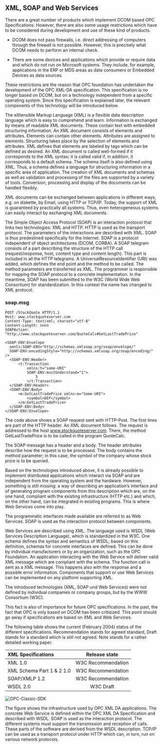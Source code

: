 ## **XML, SOAP and Web Services**

There are a great number of products which implement DCOM based OPC Specifications. However, there are also some usage restrictions which have to be considered during development and use of these kind of products.

-   DCOM does not pass firewalls, i.e. direct addressing of computers through the firewall is not possible. However, this is precisely what DCOM needs to perform an internal check.
    
-   There are some devices and applications which provide or require data and which do not run on Microsoft systems. They include, for example, applications in the ERP or MDS areas as data consumers or Embedded Devices as data sources.
    

These restrictions are the reason that OPC foundation has undertaken the development of the OPC XML-DA specification. This specification is no longer based on DCOM, but on a technology independent from a specific operating system. Since this specification is explained later, the relevant components of this technology will be introduced below.

The eXtensible Markup Language (XML) is a flexible data description language which is easy to comprehend and learn. Information is exchanged by means of readable XML documents. These contain text with embedded structuring information. An XML document consists of elements and attributes. Elements can contain other elements. Attributes are assigned to elements. Structuring takes place by the selection of elements and attributes. XML defines that elements are labeled by tags which can be defined as desired. An XML document is called well-formed if it corresponds to the XML syntax; it is called valid if, in addition, it corresponds to a default schema. The schema itself is also defined using XML. Thus, a schema defines a language for structuring information in a specific area of application. The creation of XML documents and schemas as well as validation and processing of the files are supported by a variety of tools. Conversion, processing and display of the documents can be handled flexibly.

XML documents can be exchanged between applications in different ways, e.g. on diskette, by Email, using HTTP or TCP/IP. Today, the support of XML is guaranteed by practically all systems. Thus, even heterogeneous systems can easily interact by exchanging XML documents.

The Simple Object Access Protocol (SOAP) is an interaction protocol that links two technologies: XML and HTTP. HTTP is used as the transport protocol. The parameters of the interactions are described with XML. SOAP is thus predestined specifically for the Internet. SOAP is a protocol independent of object architectures (DCOM, CORBA). A SOAP telegram consists of a part describing the structure of the HTTP call (request/response, host, content type and content length). This part is included in all the HTTP telegrams. A UniversalResourceIdentifier (URI) was added, which defines the end point and the method to be called. The method parameters are transferred as XML. The programmer is responsible for mapping the SOAP protocol to a concrete implementation. In the meantime, SOAP has been submitted to the W3C (World Wide Web Consortium) for standardization. In this context the name has changed to XML protocol.
### soap.msg

```  
POST /StockQuote HTTP/1.1
Host: www.stockquoteserver.com
Content-Type: text/xml; charset="utf-8"
Content-Length: nnnn
SOAPAction: "http://www.stockquoteserver.com/QuoteCalc#GetLastTradePrice"

<SOAP-ENV:Envelope
  xmnls:SOAP-ENV="http://schemas.xmlsoap.org/soap/envelope/"
  SOAP-ENV:encodingStyle="http://schemas.xmlsoap.org/soap/encoding/" />
  <SOAP-ENV:Header>
      <t:Transaction
          xmlns:t="some-URI"
          SOAP-ENV:mustUnderstand="1">
              5
          </t:Transaction>
  </SOAP-ENV:Header>
  <SOAP-ENV:Body>
      <m:GetLastTradePrice xmlns:m="Some-URI">
          <symbol>DEF</symbol>
      </m:GetLastTradePrice>
  </SOAP-ENV:Body>
</SOAP-ENV:Envelope>
```

The code above shows a SOAP request sent with HTTP-Post. The first lines are part of the HTTP header. An XML document follows. The request is addressed to the host www.stockquoteserver.com. There, the method GetLastTradePrice is to be called in the program QuoteCalc.

The SOAP message has a header and a body. The header attributes describe how the request is to be processed. The body contains the method parameter; in this case, the symbol of the company whose stock price is to be queried.

Based on the technologies introduced above, it is already possible to implement distributed applications which interact via SOAP and are independent from the operating system and the hardware. However, something is still missing: a way of describing an application‘s interface and of generating program components from this description which are, on the one hand, compliant with the existing infrastructure (HTTP etc.) and which, on the other hand, can be integrated in existing programs. This is where Web Services come into play.

The programmatic interfaces made available are referred to as Web Services. SOAP is used as the interaction protocol between components.

Web Services are described using XML. The language used is WSDL (Web Services Description Language), which is standardized in the W3C. One schema defines the syntax and semantics of WSDL; based on this definition, schemas for concrete interfaces are defined. This can be done by individual manufacturers or by an organization, such as the OPC Foundation. An application interacting with the Web Service will deliver valid XML message which are compliant with the schema. The function call is sent as a XML message. This happens also with the response and a possible error information. Components that support or use Web Services can be implemented on any platform supporting XML.

The introduced technologies (XML, SOAP und Web Services) were not defined by individual companies or company groups, but by the WWW Consortium (W3C).

This fact is also of importance for future OPC specifications. In the past, the fact that OPC is only based on DCOM has been critisized. This point should go away if specifications are based on XML and Web Services.

The following table shows the current (February 2004) status of the different specifications. Recommendation stands for agreed standard, Draft stands for a standard which is still not agreed. Note stands for a rather detailed working paper.

XML Specifications | Release state | 
| :------------- | :----------: | 
| XML 1.0 | W3C Recommendation | 
| XML Schema Part 1 & 2 1.0 | W3C Recommendation | 
| SOAP/XMLP 1.2 | W3C Recommendation | 
| WSDL 2.0 | W3C Draft | 

![OPC-Classic-SDK](https://github.com/SoftingIndustrial/OPC-Classic-SDK/blob/main/documentation_pics/CMN_Intro_002_2.jpg)

The figure shows the infrastructure used by OPC XML DA applications. The concrete Web Service is defined within the OPC XML DA Specification and described with WSDL. SOAP is used as the interaction protocol. The different systems must support the transmission and reception of calls. These parts of the software are derived from the WSDL description. TCP/IP can be used as a transport protocol under HTTP which can, in turn, run on various network protocols.
